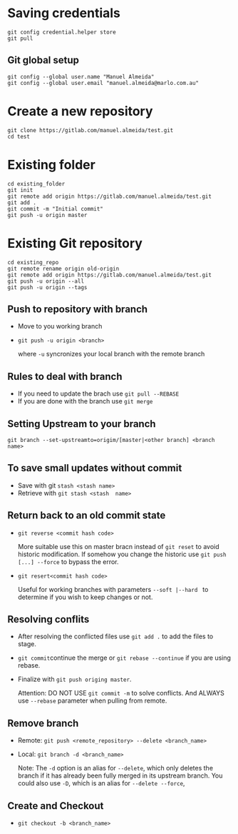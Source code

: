 # Saving credentials
````
git config credential.helper store
git pull
````
## Git global setup

```
git config --global user.name "Manuel Almeida"
git config --global user.email "manuel.almeida@marlo.com.au"
```
# Create a new repository

```
git clone https://gitlab.com/manuel.almeida/test.git
cd test
```

# Existing folder

```
cd existing_folder
git init
git remote add origin https://gitlab.com/manuel.almeida/test.git
git add .
git commit -m "Initial commit"
git push -u origin master
```

# Existing Git repository

``` 
cd existing_repo
git remote rename origin old-origin
git remote add origin https://gitlab.com/manuel.almeida/test.git
git push -u origin --all
git push -u origin --tags
```

## Push to repository with branch
- Move to you working branch
- `git push -u origin <branch>`
   
   where `-u` syncronizes your local branch with the remote branch
   
## Rules to deal with branch
- If you need to update the brach use `git pull --REBASE`
- If you are done with the branch use `git merge` 

## Setting Upstream to your branch
`git branch --set-upstreamto=origim/[master|<other branch] <branch name>` 

## To save small updates without commit
- Save with git `stash <stash name>`
- Retrieve with `git stash <stash  name>`
## Return back to an old commit state 
- `git reverse <commit hash code>`

   More suitable use this on master bracn instead of `git reset` to avoid historic modification.
   If somehow you change the historic use `git push [...] --force` to bypass the error.

- `git resert<commit hash code>`

   Useful for working branches  with parameters `--soft |--hard ` to determine if you wish to keep changes or not.
   
## Resolving conflits
-  After resolving the conflicted files use `git add .` to add the files to stage.
- `git commit`continue the merge  or `git rebase --continue` if you are using rebase. 
- Finalize with `git push origing master`.
      
    Attention: DO NOT USE  `git commit -m` to solve conflicts. And ALWAYS use `--rebase` parameter when pulling from remote.
 ## Remove branch
- Remote: `git push <remote_repository> --delete <branch_name>`
- Local: `git branch -d <branch_name>`

   Note: The `-d` option is an alias for `--delete`, which only deletes the branch if it has already been fully merged in its upstream    branch. You could also use `-D`, which is an alias for `--delete --force`, 
   
 ## Create and Checkout
- `git checkout -b <branch_name>`
